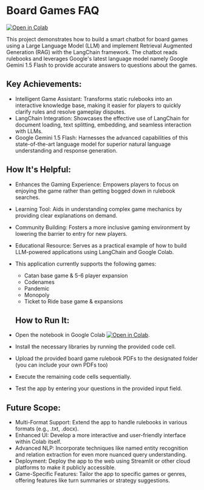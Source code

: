 # Board Games FAQ

[![Open in Colab](https://colab.research.google.com/assets/colab-badge.svg)](https://colab.research.google.com/drive/1ofRC5td5rYFlonUKfXhbWmAFJu4RLIR8?usp=sharing)

This project demonstrates how to build a smart chatbot for board games using a Large Language Model (LLM) and implement Retrieval Augmented Generation (RAG) with the LangChain framework. The chatbot reads rulebooks and leverages Google's latest language model namely Google Gemini 1.5 Flash to provide accurate answers to questions about the games.

## Key Achievements:

- Intelligent Game Assistant: Transforms static rulebooks into an interactive knowledge base, making it easier for players to quickly clarify rules and resolve gameplay disputes.
- LangChain Integration: Showcases the effective use of LangChain for document loading, text splitting, embedding, and seamless interaction with LLMs.
- Google Gemini 1.5 Flash: Harnesses the advanced capabilities of this state-of-the-art language model for superior natural language understanding and response generation.

## How It's Helpful:

- Enhances the Gaming Experience: Empowers players to focus on enjoying the game rather than getting bogged down in rulebook searches.
- Learning Tool: Aids in understanding complex game mechanics by providing clear explanations on demand.
- Community Building: Fosters a more inclusive gaming environment by lowering the barrier to entry for new players.
- Educational Resource: Serves as a practical example of how to build LLM-powered applications using LangChain and Google Colab.
- This application currently supports the following games:
    - Catan base game & 5-6 player expansion
    - Codenames
    - Pandemic
    - Monopoly
    - Ticket to Ride base game & expansions

    ## How to Run It:

- Open the notebook in Google Colab [![Open in Colab](https://colab.research.google.com/assets/colab-badge.svg)](https://colab.research.google.com/drive/1ofRC5td5rYFlonUKfXhbWmAFJu4RLIR8?usp=sharing).
- Install the necessary libraries by running the provided code cell.
- Upload the provided board game rulebook PDFs to the designated folder (you can include your own PDFs too)
- Execute the remaining code cells sequentially.
- Test the app by entering your questions in the provided input field.

## Future Scope:

- Multi-Format Support: Extend the app to handle rulebooks in various formats (e.g., .txt, .docx).
- Enhanced UI: Develop a more interactive and user-friendly interface within Colab itself.
- Advanced NLP: Incorporate techniques like named entity recognition and relation extraction for even more nuanced query understanding.
- Deployment: Deploy the app to the web using Streamlit or other cloud platforms to make it publicly accessible.
- Game-Specific Features: Tailor the app to specific games or genres, offering features like turn summaries or strategy suggestions.
